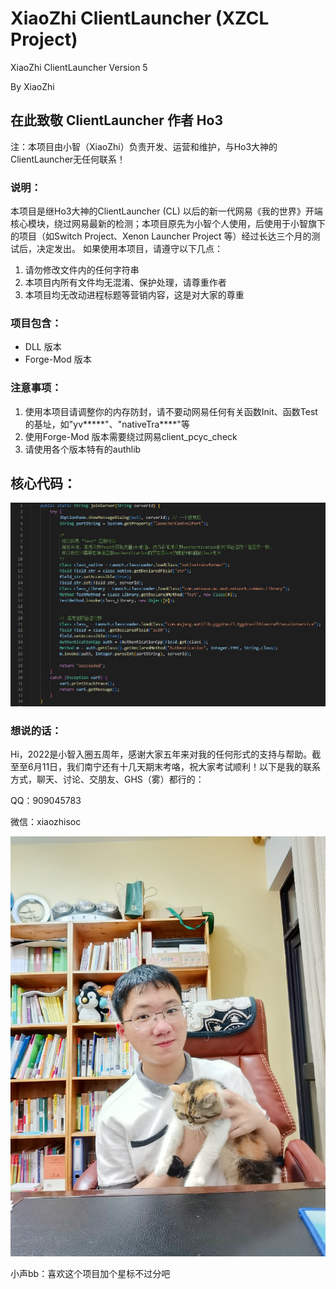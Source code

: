 # XiaoZhi ClientLauncher (XZCL Project)

XiaoZhi ClientLauncher Version 5

By XiaoZhi

## 在此致敬 ClientLauncher 作者 Ho3
注：本项目由小智（XiaoZhi）负责开发、运营和维护，与Ho3大神的ClientLauncher无任何联系！

### 说明：
本项目是继Ho3大神的ClientLauncher (CL) 以后的新一代网易《我的世界》开端核心模块，绕过网易最新的检测；本项目原先为小智个人使用，后使用于小智旗下的项目（如Switch Project、Xenon Launcher Project 等）经过长达三个月的测试后，决定发出。
如果使用本项目，请遵守以下几点：

1. 请勿修改文件内的任何字符串
2. 本项目内所有文件均无混淆、保护处理，请尊重作者
3. 本项目均无改动进程标题等营销内容，这是对大家的尊重
### 项目包含：
- DLL 版本
- Forge-Mod 版本
### 注意事项：
1. 使用本项目请调整你的内存防封，请不要动网易任何有关函数Init、函数Test的基址，如"yv*****"、"nativeTra****"等
2. 使用Forge-Mod 版本需要绕过网易client_pcyc_check
3. 请使用各个版本特有的authlib

## 核心代码：

![核心代码](img/code.jpg "Code")
### 想说的话：
Hi，2022是小智入圈五周年，感谢大家五年来对我的任何形式的支持与帮助。截至至6月11日，我们南宁还有十几天期末考咯，祝大家考试顺利！以下是我的联系方式，聊天、讨论、交朋友、GHS（雾）都行的：

QQ：909045783

微信：xiaozhisoc

![附上我的照片，我家猫猫CoCo被迫营业哈哈哈哈](img/xiaozhi.jpg "XiaoZhi")

小声bb：喜欢这个项目加个星标不过分吧



